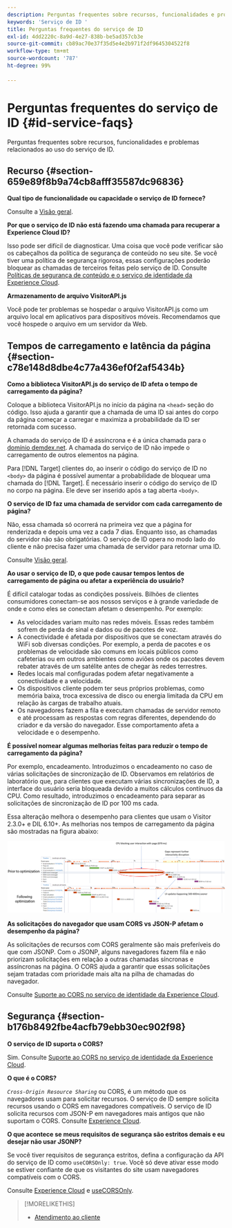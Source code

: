 ```yaml
---
description: Perguntas frequentes sobre recursos, funcionalidades e problemas relacionados ao uso do serviço de ID.
keywords: 'Serviço de ID '
title: Perguntas frequentes do serviço de ID
exl-id: 4dd2220c-8a9d-4e27-838b-be5ad357cb3e
source-git-commit: cb89ac70e37f35d5e4e2b971f2df9645304522f8
workflow-type: tm+mt
source-wordcount: '787'
ht-degree: 99%

---
```


# Perguntas frequentes do serviço de ID {#id-service-faqs}

Perguntas frequentes sobre recursos, funcionalidades e problemas relacionados ao uso do serviço de ID.

## Recurso {#section-659e89f8b9a74cb8afff35587dc96836}

**Qual tipo de funcionalidade ou capacidade o serviço de ID fornece?**

Consulte a [Visão geral](../introduction/overview.md).

**Por que o serviço de ID não está fazendo uma chamada para recuperar a Experience Cloud ID?**

Isso pode ser difícil de diagnosticar. Uma coisa que você pode verificar são os cabeçalhos da política de segurança de conteúdo no seu site. Se você tiver uma política de segurança rigorosa, essas configurações poderão bloquear as chamadas de terceiros feitas pelo serviço de ID. Consulte [Políticas de segurança de conteúdo e o serviço de identidade da Experience Cloud](../reference/csp.md#concept-968c423a7392479db0a0d821ae9783e3).

**Armazenamento de arquivo VisitorAPI.js**

Você pode ter problemas se hospedar o arquivo VisitorAPI.js como um arquivo local em aplicativos para dispositivos móveis. Recomendamos que você hospede o arquivo em um servidor da Web.

## Tempos de carregamento e latência da página {#section-c78e148d8dbe4c77a436ef0f2af5434b}

**Como a biblioteca VisitorAPI.js do serviço de ID afeta o tempo de carregamento da página?**

Coloque a biblioteca VisitorAPI.js no início da página na `<head>` seção do código. Isso ajuda a garantir que a chamada de uma ID sai antes do corpo da página começar a carregar e maximiza a probabilidade da ID ser retornada com sucesso.

A chamada do serviço de ID é assíncrona e é a única chamada para o [domínio demdex.net](https://experienceleague.adobe.com/docs/audience-manager/user-guide/reference/demdex-calls.html). A chamada do serviço de ID não impede o carregamento de outros elementos na página.

Para [!DNL Target] clientes do, ao inserir o código do serviço de ID no `<body>` da página é possível aumentar a probabilidade de bloquear uma chamada do [!DNL Target]. É necessário inserir o código do serviço de ID no corpo na página. Ele deve ser inserido após a tag aberta `<body>`.

**O serviço de ID faz uma chamada de servidor com cada carregamento de página?**

Não, essa chamada só ocorrerá na primeira vez que a página for renderizada e depois uma vez a cada 7 dias. Enquanto isso, as chamadas do servidor não são obrigatórias. O serviço de ID opera no modo lado do cliente e não precisa fazer uma chamada de servidor para retornar uma ID.

Consulte [Visão geral](../introduction/overview.md).

**Ao usar o serviço de ID, o que pode causar tempos lentos de carregamento de página ou afetar a experiência do usuário?**

É difícil catalogar todas as condições possíveis. Bilhões de clientes consumidores conectam-se aos nossos serviços e à grande variedade de onde e como eles se conectam afetam o desempenho. Por exemplo:

* As velocidades variam muito nas redes móveis. Essas redes também sofrem de perda de sinal e dados ou de pacotes de voz.
* A conectividade é afetada por dispositivos que se conectam através do WiFi sob diversas condições. Por exemplo, a perda de pacotes e os problemas de velocidade são comuns em locais públicos como cafeterias ou em outros ambientes como aviões onde os pacotes devem rebater através de um satélite antes de chegar às redes terrestres.
* Redes locais mal configuradas podem afetar negativamente a conectividade e a velocidade.
* Os dispositivos cliente podem ter seus próprios problemas, como memória baixa, troca excessiva de disco ou energia limitada da CPU em relação às cargas de trabalho atuais.
* Os navegadores fazem a fila e executam chamadas de servidor remoto e até processam as respostas com regras diferentes, dependendo do criador e da versão do navegador. Esse comportamento afeta a velocidade e o desempenho.

**É possível nomear algumas melhorias feitas para reduzir o tempo de carregamento da página?**

Por exemplo, encadeamento. Introduzimos o encadeamento no caso de várias solicitações de sincronização de ID. Observamos em relatórios de laboratório que, para clientes que executam várias sincronizações de ID, a interface do usuário seria bloqueada devido a muitos cálculos contínuos da CPU. Como resultado, introduzimos o encadeamento para separar as solicitações de sincronização de ID por 100 ms cada.

Essa alteração melhora o desempenho para clientes que usam o Visitor 2.3.0+ e DIL 6.10+. As melhorias nos tempos de carregamento da página são mostradas na figura abaixo:

![](assets/id_sync_improvements_copy.png)

**As solicitações do navegador que usam CORS vs JSON-P afetam o desempenho da página?**

As solicitações de recursos com CORS geralmente são mais preferíveis do que com JSONP. Com o JSONP, alguns navegadores fazem fila e não priorizam solicitações em relação a outras chamadas síncronas e assíncronas na página. O CORS ajuda a garantir que essas solicitações sejam tratadas com prioridade mais alta na pilha de chamadas do navegador.

Consulte [Suporte ao CORS no serviço de identidade da Experience Cloud](../reference/cors.md#concept-6c280446990d46d88ba9da15d2dcc758).

## Segurança {#section-b176b8492fbe4acfb79ebb30ec902f98}

**O serviço de ID suporta o CORS?**

Sim. Consulte [Suporte ao CORS no serviço de identidade da Experience Cloud](../reference/cors.md#concept-6c280446990d46d88ba9da15d2dcc758).

**O que é o CORS?**

*`Cross-Origin Resource Sharing`* ou CORS, é um método que os navegadores usam para solicitar recursos. O serviço de ID sempre solicita recursos usando o CORS em navegadores compatíveis. O serviço de ID solicita recursos com JSON-P em navegadores mais antigos que não suportam o CORS. Consulte [Experience Cloud](../reference/cors.md#concept-6c280446990d46d88ba9da15d2dcc758).

**O que acontece se meus requisitos de segurança são estritos demais e eu desejar não usar JSONP?**

Se você tiver requisitos de segurança estritos, defina a configuração da API do serviço de ID como `useCORSOnly: true`. Você só deve ativar esse modo se estiver confiante de que os visitantes do site usam navegadores compatíveis com o CORS.

Consulte [Experience Cloud](../reference/cors.md#concept-6c280446990d46d88ba9da15d2dcc758) e [useCORSOnly](../library/function-vars/use-cors-only.md#reference-8a9a143d838b48d6b23329b84b13e1fa).

>[!MORELIKETHIS]
>
>* [Atendimento ao cliente](https://helpx.adobe.com/br/marketing-cloud/contact-support.html)

